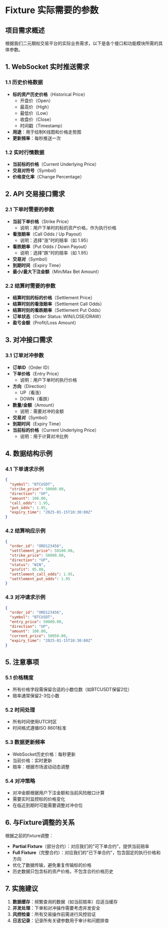 # Fixture 实际需要的参数

## 项目需求概述

根据我们二元期权交易平台的实际业务需求，以下是各个接口和功能模块所需的具体参数。

## 1. WebSocket 实时推送需求

### 1.1 历史价格数据
- **标的资产历史价格**（Historical Price）
  - 开盘价（Open）
  - 最高价（High）
  - 最低价（Low）
  - 收盘价（Close）
  - 时间戳（Timestamp）
- **用途**：用于绘制K线图和价格走势图
- **更新频率**：每秒推送一次

### 1.2 实时行情数据
- **当前标的价格**（Current Underlying Price）
- **交易对符号**（Symbol）
- **价格变化率**（Change Percentage）

## 2. API 交易接口需求

### 2.1 下单时需要的参数
- **当前下单价格**（Strike Price）
  - 说明：用户下单时的标的资产价格，作为执行价格
- **看涨赔率**（Call Odds / Up Payout）
  - 说明：选择"涨"时的赔率（如 1.95）
- **看跌赔率**（Put Odds / Down Payout）  
  - 说明：选择"跌"时的赔率（如 1.95）
- **交易对**（Symbol）
- **到期时间**（Expiry Time）
- **最小/最大下注金额**（Min/Max Bet Amount）

### 2.2 结算时需要的参数
- **结算时刻的标的价格**（Settlement Price）
- **结算时刻的看涨赔率**（Settlement Call Odds）
- **结算时刻的看跌赔率**（Settlement Put Odds）
- **订单状态**（Order Status: WIN/LOSE/DRAW）
- **盈亏金额**（Profit/Loss Amount）

## 3. 对冲接口需求

### 3.1 订单对冲参数
- **订单ID**（Order ID）
- **下单价格**（Entry Price）
  - 说明：用户下单时的执行价格
- **方向**（Direction）
  - UP（看涨）
  - DOWN（看跌）
- **数量/金额**（Amount）
  - 说明：需要对冲的金额
- **交易对**（Symbol）
- **到期时间**（Expiry Time）
- **当前标的价格**（Current Underlying Price）
  - 说明：用于计算对冲比例

## 4. 数据结构示例

### 4.1 下单请求示例
```json
{
  "symbol": "BTCUSDT",
  "strike_price": 50000.00,
  "direction": "UP",
  "amount": 100.00,
  "call_odds": 1.95,
  "put_odds": 1.95,
  "expiry_time": "2025-01-15T10:30:00Z"
}
```

### 4.2 结算响应示例
```json
{
  "order_id": "ORD123456",
  "settlement_price": 50100.00,
  "strike_price": 50000.00,
  "direction": "UP",
  "status": "WIN",
  "profit": 95.00,
  "settlement_call_odds": 1.95,
  "settlement_put_odds": 1.95
}
```

### 4.3 对冲请求示例
```json
{
  "order_id": "ORD123456",
  "symbol": "BTCUSDT",
  "entry_price": 50000.00,
  "direction": "UP",
  "amount": 100.00,
  "current_price": 50050.00,
  "expiry_time": "2025-01-15T10:30:00Z"
}
```

## 5. 注意事项

### 5.1 价格精度
- 所有价格字段需保留合适的小数位数（如BTCUSDT保留2位）
- 赔率通常保留2-3位小数

### 5.2 时间处理
- 所有时间使用UTC时区
- 时间格式遵循ISO 8601标准

### 5.3 数据更新频率
- WebSocket历史价格：每秒更新
- 当前价格：实时更新
- 赔率：根据市场波动动态调整

### 5.4 对冲策略
- 对冲金额根据用户下注金额和当前风险敞口计算
- 需要实时监控标的价格变化
- 在临近到期时可能需要调整对冲仓位

## 6. 与Fixture调整的关系

根据之前的fixture调整：
- **Partial Fixture**（部分合约）：对应我们的"可下单合约"，提供当前赔率
- **Full Fixture**（完整合约）：对应我们的"已下单合约"，包含固定的执行价格和方向
- 优化了数据传输，避免重复传输标的价格
- 历史数据只包含标的资产价格，不包含合约价格历史

## 7. 实施建议

1. **数据缓存**：频繁查询的数据（如当前赔率）应适当缓存
2. **并发处理**：下单和对冲操作需要考虑并发安全
3. **风控检查**：所有交易操作前需进行风控验证
4. **日志记录**：记录所有关键参数用于审计和问题排查
